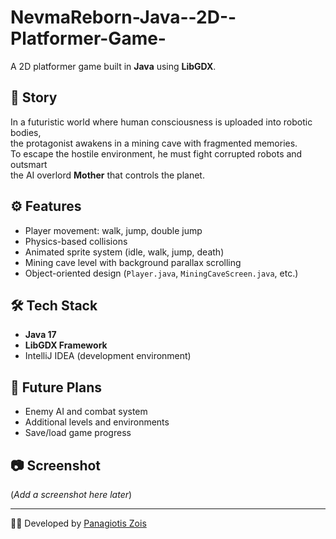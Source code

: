 # NevmaReborn-Java--2D--Platformer-Game-
A 2D platformer game built in **Java** using **LibGDX**.  

## 📖 Story
In a futuristic world where human consciousness is uploaded into robotic bodies,  
the protagonist awakens in a mining cave with fragmented memories.  
To escape the hostile environment, he must fight corrupted robots and outsmart  
the AI overlord **Mother** that controls the planet.  

## ⚙️ Features
- Player movement: walk, jump, double jump  
- Physics-based collisions  
- Animated sprite system (idle, walk, jump, death)  
- Mining cave level with background parallax scrolling  
- Object-oriented design (`Player.java`, `MiningCaveScreen.java`, etc.)  

## 🛠️ Tech Stack
- **Java 17**  
- **LibGDX Framework**  
- IntelliJ IDEA (development environment)  

## 🚀 Future Plans
- Enemy AI and combat system  
- Additional levels and environments  
- Save/load game progress  

## 📷 Screenshot
(*Add a screenshot here later*)  

---
👨‍💻 Developed by [Panagiotis Zois](https://www.linkedin.com/in/panagiotiszois)  

